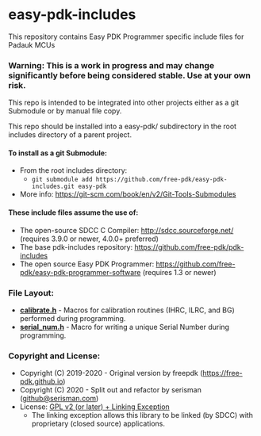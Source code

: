 # easy-pdk-includes
This repository contains Easy PDK Programmer specific include files for Padauk MCUs

### Warning: This is a work in progress and may change significantly before being considered stable.  Use at your own risk.

This repo is intended to be integrated into other projects either as a git Submodule or by manual file copy.

This repo should be installed into a easy-pdk/ subdirectory in the root includes directory of a parent project.

#### To install as a git Submodule:
- From the root includes directory:
  - `git submodule add https://github.com/free-pdk/easy-pdk-includes.git easy-pdk`
- More info: https://git-scm.com/book/en/v2/Git-Tools-Submodules

#### These include files assume the use of:
- The open-source SDCC C Compiler: http://sdcc.sourceforge.net/ (requires 3.9.0 or newer, 4.0.0+ preferred)
- The base pdk-includes repository: https://github.com/free-pdk/pdk-includes
- The open source Easy PDK Programmer: https://github.com/free-pdk/easy-pdk-programmer-software (requires 1.3 or newer)

### File Layout:
- [**calibrate.h**](calibrate.h) - Macros for calibration routines (IHRC, ILRC, and BG) performed during programming.
- [**serial_num.h**](serial_num.h) - Macro for writing a unique Serial Number during programming.

### Copyright and License:
- Copyright (C) 2019-2020 - Original version by freepdk (https://free-pdk.github.io)
- Copyright (C) 2020 - Split out and refactor by serisman (github@serisman.com)
- License: [GPL v2 (or later) + Linking Exception](LICENSE)
  - The linking exception allows this library to be linked (by SDCC) with proprietary (closed source) applications.
